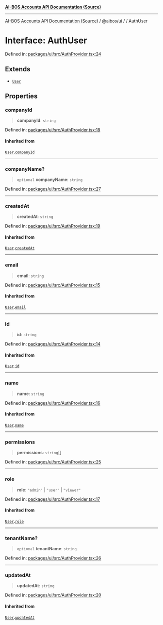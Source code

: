[**AI-BOS Accounts API Documentation (Source)**](../../../README.md)

***

[AI-BOS Accounts API Documentation (Source)](../../../README.md) / [@aibos/ui](../README.md) / [](../README.md) / AuthUser

# Interface: AuthUser

Defined in: [packages/ui/src/AuthProvider.tsx:24](https://github.com/pohlai88/accounts/blob/48103fb36d28b2b9bfb33472b6de2f719773cde9/packages/ui/src/AuthProvider.tsx#L24)

## Extends

- [`User`](User.md)

## Properties

### companyId

> **companyId**: `string`

Defined in: [packages/ui/src/AuthProvider.tsx:18](https://github.com/pohlai88/accounts/blob/48103fb36d28b2b9bfb33472b6de2f719773cde9/packages/ui/src/AuthProvider.tsx#L18)

#### Inherited from

[`User`](User.md).[`companyId`](User.md#companyid)

***

### companyName?

> `optional` **companyName**: `string`

Defined in: [packages/ui/src/AuthProvider.tsx:27](https://github.com/pohlai88/accounts/blob/48103fb36d28b2b9bfb33472b6de2f719773cde9/packages/ui/src/AuthProvider.tsx#L27)

***

### createdAt

> **createdAt**: `string`

Defined in: [packages/ui/src/AuthProvider.tsx:19](https://github.com/pohlai88/accounts/blob/48103fb36d28b2b9bfb33472b6de2f719773cde9/packages/ui/src/AuthProvider.tsx#L19)

#### Inherited from

[`User`](User.md).[`createdAt`](User.md#createdat)

***

### email

> **email**: `string`

Defined in: [packages/ui/src/AuthProvider.tsx:15](https://github.com/pohlai88/accounts/blob/48103fb36d28b2b9bfb33472b6de2f719773cde9/packages/ui/src/AuthProvider.tsx#L15)

#### Inherited from

[`User`](User.md).[`email`](User.md#email)

***

### id

> **id**: `string`

Defined in: [packages/ui/src/AuthProvider.tsx:14](https://github.com/pohlai88/accounts/blob/48103fb36d28b2b9bfb33472b6de2f719773cde9/packages/ui/src/AuthProvider.tsx#L14)

#### Inherited from

[`User`](User.md).[`id`](User.md#id)

***

### name

> **name**: `string`

Defined in: [packages/ui/src/AuthProvider.tsx:16](https://github.com/pohlai88/accounts/blob/48103fb36d28b2b9bfb33472b6de2f719773cde9/packages/ui/src/AuthProvider.tsx#L16)

#### Inherited from

[`User`](User.md).[`name`](User.md#name)

***

### permissions

> **permissions**: `string`[]

Defined in: [packages/ui/src/AuthProvider.tsx:25](https://github.com/pohlai88/accounts/blob/48103fb36d28b2b9bfb33472b6de2f719773cde9/packages/ui/src/AuthProvider.tsx#L25)

***

### role

> **role**: `"admin"` \| `"user"` \| `"viewer"`

Defined in: [packages/ui/src/AuthProvider.tsx:17](https://github.com/pohlai88/accounts/blob/48103fb36d28b2b9bfb33472b6de2f719773cde9/packages/ui/src/AuthProvider.tsx#L17)

#### Inherited from

[`User`](User.md).[`role`](User.md#role)

***

### tenantName?

> `optional` **tenantName**: `string`

Defined in: [packages/ui/src/AuthProvider.tsx:26](https://github.com/pohlai88/accounts/blob/48103fb36d28b2b9bfb33472b6de2f719773cde9/packages/ui/src/AuthProvider.tsx#L26)

***

### updatedAt

> **updatedAt**: `string`

Defined in: [packages/ui/src/AuthProvider.tsx:20](https://github.com/pohlai88/accounts/blob/48103fb36d28b2b9bfb33472b6de2f719773cde9/packages/ui/src/AuthProvider.tsx#L20)

#### Inherited from

[`User`](User.md).[`updatedAt`](User.md#updatedat)
